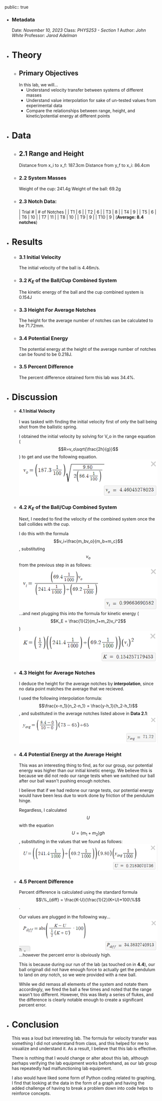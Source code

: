 public:: true

- ### Metadata
  Date: *November 10, 2023*
  Class: *PHYS253 - Section 1*
  Author: *John White*
  Professor: *Jarod Adelman*
- # Theory
	- ## Primary Objectives
	  In this lab, we will...
	  * Understand velocity transfer between systems of different masses
	  * Understand value interpolation for sake of un-tested values from experimental data
	  * Compare the relationships between range, height, and kinetic/potential energy at different points
- # Data
	- ## 2.1 Range and Height
	  Distance from x_i to x_f: 187.3cm
	  Distance from y_f to x_i: 86.4cm
	- ### 2.2 System Masses
	  Weight of the cup: 241.4g
	  Weight of the ball: 69.2g
	- ### 2.3 Notch Data: 
	  | Trial # | # of Notches |
	  | T1 | 6 |
	  | T2 | 6 |
	  | T3 | 8 |
	  | T4 | 9 |
	  | T5 | 6 |
	  | T6 | 10 |
	  | T7 | 11 |
	  | T8 | 10 |
	  | T9 | 9 |
	  | T10 | 9 |
	  (**Average: 8.4 notches**)
- # Results
	- ### 3.1 Initial Velocity
	  The initial velocity of the ball is 4.46m/s.
	- ### 3.2 $K_E$ of the Ball/Cup Combined System
	  The kinetic energy of the ball and the cup combined system is 0.154J
	- ### 3.3 Height For Average Notches
	  The height for the average number of notches can be calculated to be 71.72mm.
	- ### 3.4 Potential Energy
	  The potential energy at the height of the average number of notches can be found to be 0.218J.
	- ### 3.5 Percent Difference
	  The percent difference obtained form this lab was 34.4%.
- # Discussion
	- #### 4.1 Initial Velocity
	  I was tasked with finding the initial velocity first of only the ball being shot from the ballistic spring.
	  
	  I obtained the initial velocity by solving for V_o in the range equation ($$R=v_o\sqrt{\frac{2h}{g}}$$) to get and use the following equation.
	  ![image.png](../assets/image_1700001409875_0.png)
	- ### 4.2 $K_E$ of the Ball/Cup Combined System
	  Next, I needed to find the velocity of the combined system once the ball collides with the cup.
	  
	  I do this with the formula $$v_i=\frac{m_bv_o}{m_b+m_c}$$, substituting $$v_o$$ from the previous step in as follows:
	  ![image.png](../assets/image_1700001626316_0.png)
	  ...and next plugging this into the formula for kinetic energy ($$K_E = \frac{1}{2}(m_1+m_2)v_i^2$$)
	  ![image.png](../assets/image_1700001816073_0.png)
	- ### 4.3 Height for Average Notches
	  I deduce the height for the average notches by **interpolation**, since no data point matches the average that we recieved.
	  
	  I used the following interpolation formula: $$\frac{x-n_1}{n_2-n_1} = \frac{y-h_1}{h_2-h_1}$$, and substituted in the average notches listed above in **Data 2.1**:
	  ![image.png](../assets/image_1700001830040_0.png)
	- ### 4.4 Potential Energy at the Average Height
	  This was an interesting thing to find, as for our group, our potential energy was higher than our initial kinetic energy. We believe this is because we did not redo our range tests when we switched our ball after our ball wasn't pushing enough notches.
	  
	  I believe that if we had redone our range tests, our potential energy would have been less due to work done by friction of the pendulum hinge.
	  
	  Regardless, I calculated $$U$$ with the equation $$U=(m_1+m_2)gh$$, substituting in the values that we found as follows:
	  ![image.png](../assets/image_1700002000881_0.png)
	- ### 4.5 Percent Difference
	  Percent difference is calculated using the standard formula $$\%_{diff} = \frac{K-U}{\frac{1}{2}(K+U}*100\%$$.
	  
	  Our values are plugged in the following way...
	  ![image.png](../assets/image_1700002104653_0.png)
	  ...however the percent error is obviously high.
	  
	  This is because during our run of the lab (as touched on in **4.4**), our ball originall did not have enough force to actually get the pendulum to land on *any* notch, so we were provided with a new ball. 
	  
	  While we did remass all elements of the system and notate them accordingly, we fired the ball a few times and noted that the range wasn't too different. However, this was likely a series of flukes, and the difference is clearly notable enough to create a significant percent error.
- # Conclusion
  This was a loud but interesting lab. The formula for velocity transfer was something I did not understand from class, and this helped for me to visualize and understand it. As a result, I believe that this lab is effective.
  
  There is nothing that I would change or alter about this lab, although perhaps verifying the lab equipment works beforehand, as our lab group has repeatedly had malfunctioning lab equipment.
  
  I also would have liked some form of Python coding related to graphing, I find that looking at the data in the form of a graph and having the added challenge of having to break a problem down into code helps to reinforce concepts.